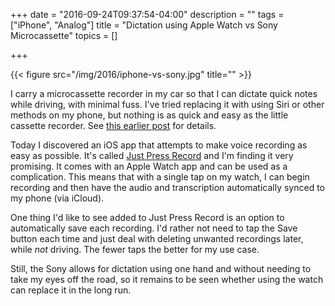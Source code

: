 +++
date = "2016-09-24T09:37:54-04:00"
description = ""
tags = ["iPhone", "Analog"]
title = "Dictation using Apple Watch vs Sony Microcassette"
topics = []

+++

{{< figure src="/img/2016/iphone-vs-sony.jpg" title="" >}}

I carry a microcassette recorder in my car so that I can dictate quick notes
while driving, with minimal fuss. I've tried replacing it with using
Siri or other methods on my phone, but nothing is as quick and easy as the
little cassette recorder.
See [this earlier post](/2015/siri-vs-the-sony-microcassette-recorder/) for
details.

Today I discovered an iOS app that attempts to make voice recording as easy as
possible. It's
called
[Just Press Record](https://itunes.apple.com/us/app/just-press-record/id1033342465?mt=8) and
I'm finding it very promising. It comes with an Apple Watch app and can be used
as a complication. This means that with a single tap on my watch, I can begin
recording and then have the audio and transcription automatically synced to my
phone (via iCloud).

One thing I'd like to see added to Just Press Record is an option
to automatically save each recording. I'd rather not need to tap the Save button
each time and just deal with deleting unwanted recordings later, while _not_
driving. The fewer taps the better for my use case.

Still, the Sony allows for dictation using one hand and without needing to take my eyes
off the road, so it remains to be seen whether using the watch can replace it in
the long run.



